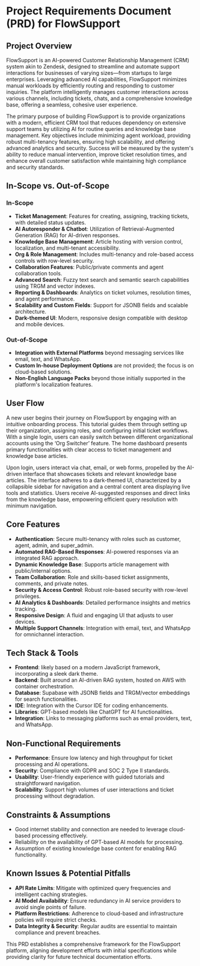 # Project Requirements Document (PRD) for FlowSupport

## Project Overview

FlowSupport is an AI-powered Customer Relationship Management (CRM) system akin to Zendesk, designed to streamline and automate support interactions for businesses of varying sizes—from startups to large enterprises. Leveraging advanced AI capabilities, FlowSupport minimizes manual workloads by efficiently routing and responding to customer inquiries. The platform intelligently manages customer interactions across various channels, including tickets, chats, and a comprehensive knowledge base, offering a seamless, cohesive user experience.

The primary purpose of building FlowSupport is to provide organizations with a modern, efficient CRM tool that reduces dependency on extensive support teams by utilizing AI for routine queries and knowledge base management. Key objectives include minimizing agent workload, providing robust multi-tenancy features, ensuring high scalability, and offering advanced analytics and security. Success will be measured by the system's ability to reduce manual intervention, improve ticket resolution times, and enhance overall customer satisfaction while maintaining high compliance and security standards.

## In-Scope vs. Out-of-Scope

### In-Scope

*   **Ticket Management**: Features for creating, assigning, tracking tickets, with detailed status updates.
*   **AI Autoresponder & Chatbot**: Utilization of Retrieval-Augmented Generation (RAG) for AI-driven responses.
*   **Knowledge Base Management**: Article hosting with version control, localization, and multi-tenant accessibility.
*   **Org & Role Management**: Includes multi-tenancy and role-based access controls with row-level security.
*   **Collaboration Features**: Public/private comments and agent collaboration tools.
*   **Advanced Search**: Fuzzy text search and semantic search capabilities using TRGM and vector indexes.
*   **Reporting & Dashboards**: Analytics on ticket volumes, resolution times, and agent performance.
*   **Scalability and Custom Fields**: Support for JSONB fields and scalable architecture.
*   **Dark-themed UI**: Modern, responsive design compatible with desktop and mobile devices.

### Out-of-Scope

*   **Integration with External Platforms** beyond messaging services like email, text, and WhatsApp.
*   **Custom In-house Deployment Options** are not provided; the focus is on cloud-based solutions.
*   **Non-English Language Packs** beyond those initially supported in the platform's localization features.

## User Flow

A new user begins their journey on FlowSupport by engaging with an intuitive onboarding process. This tutorial guides them through setting up their organization, assigning roles, and configuring initial ticket workflows. With a single login, users can easily switch between different organizational accounts using the ‘Org Switcher’ feature. The home dashboard presents primary functionalities with clear access to ticket management and knowledge base articles.

Upon login, users interact via chat, email, or web forms, propelled by the AI-driven interface that showcases tickets and relevant knowledge base articles. The interface adheres to a dark-themed UI, characterized by a collapsible sidebar for navigation and a central content area displaying live tools and statistics. Users receive AI-suggested responses and direct links from the knowledge base, empowering efficient query resolution with minimum navigation.

## Core Features

*   **Authentication**: Secure multi-tenancy with roles such as customer, agent, admin, and super_admin.
*   **Automated RAG-Based Responses**: AI-powered responses via an integrated RAG approach.
*   **Dynamic Knowledge Base**: Supports article management with public/internal options.
*   **Team Collaboration**: Role and skills-based ticket assignments, comments, and private notes.
*   **Security & Access Control**: Robust role-based security with row-level privileges.
*   **AI Analytics & Dashboards**: Detailed performance insights and metrics tracking.
*   **Responsive Design**: A fluid and engaging UI that adjusts to user devices.
*   **Multiple Support Channels**: Integration with email, text, and WhatsApp for omnichannel interaction.

## Tech Stack & Tools

*   **Frontend**: likely based on a modern JavaScript framework, incorporating a sleek dark theme.
*   **Backend**: Built around an AI-driven RAG system, hosted on AWS with container orchestration.
*   **Database**: Supabase with JSONB fields and TRGM/vector embeddings for search functionalities.
*   **IDE**: Integration with the Cursor IDE for coding enhancements.
*   **Libraries**: GPT-based models like ChatGPT for AI functionalities.
*   **Integration**: Links to messaging platforms such as email providers, text, and WhatsApp.

## Non-Functional Requirements

*   **Performance**: Ensure low latency and high throughput for ticket processing and AI operations.
*   **Security**: Compliance with GDPR and SOC 2 Type II standards.
*   **Usability**: User-friendly experience with guided tutorials and straightforward navigation.
*   **Scalability**: Support high volumes of user interactions and ticket processing without degradation.

## Constraints & Assumptions

*   Good internet stability and connection are needed to leverage cloud-based processing effectively.
*   Reliability on the availability of GPT-based AI models for processing.
*   Assumption of existing knowledge base content for enabling RAG functionality.

## Known Issues & Potential Pitfalls

*   **API Rate Limits**: Mitigate with optimized query frequencies and intelligent caching strategies.
*   **AI Model Availability**: Ensure redundancy in AI service providers to avoid single points of failure.
*   **Platform Restrictions**: Adherence to cloud-based and infrastructure policies will require strict checks.
*   **Data Integrity & Security**: Regular audits are essential to maintain compliance and prevent breaches.

This PRD establishes a comprehensive framework for the FlowSupport platform, aligning development efforts with initial specifications while providing clarity for future technical documentation efforts.
